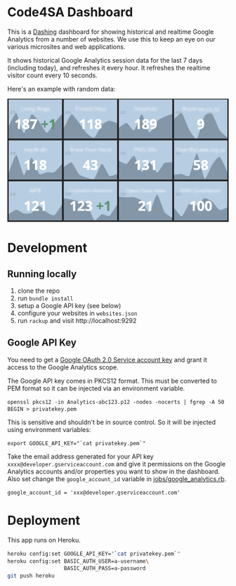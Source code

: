 Code4SA Dashboard
=================

This is a [Dashing](http://shopify.github.com/dashing) dashboard for showing historical and realtime
Google Analytics from a number of websites. We use this to keep an eye on our various microsites
and web applications.

It shows historical Google Analytics session data for the last 7 days
(including today), and refreshes it every hour. It refreshes the realtime visitor
count every 10 seconds.

Here's an example with random data:

![alt tag](https://github.com/Code4SA/dashboard/blob/master/example.png)

Development
===========

Running locally
---------------

1. clone the repo
2. run `bundle install`
3. setup a Google API key (see below)
4. configure your websites in `websites.json`
5. run `rackup` and visit http://localhost:9292

Google API Key
--------------

You need to get a [Google OAuth 2.0 Service account key](https://developers.google.com/accounts/docs/OAuth2ServiceAccount)
and grant it access to the Google Analytics scope.

The Google API key comes in PKCS12 format. This must be converted to PEM format so
it can be injected via an environment variable.

    openssl pkcs12 -in Analytics-abc123.p12 -nodes -nocerts | fgrep -A 50 BEGIN > privatekey.pem

This is sensitive and shouldn't be in source control. So it will be injected using environment variables:

    export GOOGLE_API_KEY="`cat privatekey.pem`"

Take the email address generated for your API key `xxxx@developer.gserviceaccount.com` and give it
permissions on the Google Analytics accounts and/or properties you want to show in the dashboard.
Also set change the `google_account_id` variable in [jobs/google_analytics.rb](jobs/google_analytics.rb).

    google_account_id = 'xxx@developer.gserviceaccount.com'

Deployment
==========

This app runs on Heroku.

```bash
heroku config:set GOOGLE_API_KEY="`cat privatekey.pem`"
heroku config:set BASIC_AUTH_USER=a-username\
                  BASIC_AUTH_PASS=a-password
git push heroku
```
